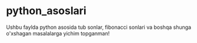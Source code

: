 # python_asoslari
Ushbu faylda python asosida tub sonlar, fibonacci sonlari va boshqa shunga o'xshagan masalalarga yichim topganman!
